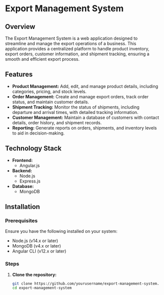 # Export Management System

## Overview

The Export Management System is a web application designed to streamline and manage the export operations of a business. This application provides a centralized platform to handle product inventory, export orders, customer information, and shipment tracking, ensuring a smooth and efficient export process.

## Features

- **Product Management:** Add, edit, and manage product details, including categories, pricing, and stock levels.
- **Order Management:** Create and manage export orders, track order status, and maintain customer details.
- **Shipment Tracking:** Monitor the status of shipments, including departure and arrival times, with detailed tracking information.
- **Customer Management:** Maintain a database of customers with contact details, order history, and shipment records.
- **Reporting:** Generate reports on orders, shipments, and inventory levels to aid in decision-making.

## Technology Stack

- **Frontend:**
  - Angular.js
- **Backend:**
  - Node.js
  - Express.js
- **Database:**
  - MongoDB

## Installation

### Prerequisites

Ensure you have the following installed on your system:

- Node.js (v14.x or later)
- MongoDB (v4.x or later)
- Angular CLI (v12.x or later)

### Steps

1. **Clone the repository:**

   ```bash
   git clone https://github.com/yourusername/export-management-system.git
   cd export-management-system
